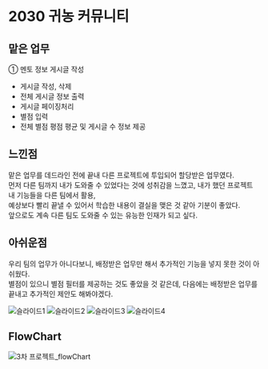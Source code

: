 # 2030 귀농 커뮤니티

## 맡은 업무
① 멘토 정보 게시글 작성
  - 게시글 작성, 삭제
  - 전체 게시글 정보 출력
  - 게시글 페이징처리
  - 별점 입력
  - 전체 별점 평점 평균 및 게시글 수 정보 제공
  
  
## 느낀점
맡은 업무를 데드라인 전에 끝내 다른 프로젝트에 투입되어 할당받은 업무였다. <br>
먼저 다른 팀까지 내가 도와줄 수 있었다는 것에 성취감을 느꼈고, 내가 했던 프로젝트 내 기능들을 다른 팀에서 활용, <br> 
예상보다 빨리 끝낼 수 있어서 학습한 내용이 결실을 맺은 것 같아 기분이 좋았다. <br>
앞으로도 계속 다른 팀도 도와줄 수 있는 유능한 인재가 되고 싶다.

  
## 아쉬운점
우리 팀의 업무가 아니다보니, 배정받은 업무만 해서 추가적인 기능을 넣지 못한 것이 아쉬웠다. <br>
별점이 있으니 별점 필터를 제공하는 것도 좋았을 것 같은데, 다음에는 배정받은 업무를 끝내고 추가적인 제안도 해봐야겠다.

![슬라이드1](https://user-images.githubusercontent.com/114047532/209598342-a83c53d1-aa8a-474a-a1c5-eae82171f579.PNG)
![슬라이드2](https://user-images.githubusercontent.com/114047532/209598347-ccf0af57-a8fb-45d9-ba66-29622beb9408.PNG)
![슬라이드3](https://user-images.githubusercontent.com/114047532/209598350-e3e5c286-60b6-4e4f-87df-e77741c3de71.PNG)
![슬라이드4](https://user-images.githubusercontent.com/114047532/209598351-521d56e1-1a15-4191-b9e2-2e642a3fe9d5.PNG)


## FlowChart
![3차 프로젝트_flowChart](https://user-images.githubusercontent.com/114047532/210321018-b2f5da85-eeda-4218-a6b4-f9d48977d682.png)
